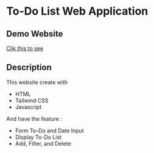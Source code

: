 # To-Do List Web Application
## Demo Website
<a href=https://revou-coding-camp.github.io/codingcamp-7-jul-25-itskyfe/> Clik this to see</a>

## Description
This website create with
- HTML
- Tailwind CSS
- Javascript

And have the feature :
- Form To-Do and Date Input
- Display To-Do List
- Add, Filter, and Delete
